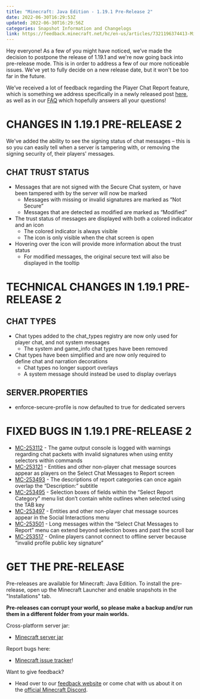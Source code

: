 ```yaml
---
title: "Minecraft: Java Edition - 1.19.1 Pre-Release 2"
date: 2022-06-30T16:29:53Z
updated: 2022-06-30T16:29:56Z
categories: Snapshot Information and Changelogs
link: https://feedback.minecraft.net/hc/en-us/articles/7321196374413-Minecraft-Java-Edition-1-19-1-Pre-Release-2
---
```


Hey everyone! As a few of you might have noticed, we’ve made the decision to postpone the release of 1.19.1 and we're now going back into pre-release mode. This is in order to address a few of our more noticeable issues. We've yet to fully decide on a new release date, but it won't be too far in the future.

We’ve received a lot of feedback regarding the Player Chat Report feature, which is something we address specifically in a newly released post [here](https://www.minecraft.net/article/addressing-player-chat-reporting-tool), as well as in our [FAQ](https://aka.ms/chatreportingfaq) which hopefully answers all your questions!

# CHANGES IN 1.19.1 PRE-RELEASE 2

We've added the ability to see the signing status of chat messages – this is so you can easily tell when a server is tampering with, or removing the signing security of, their players' messages.

## CHAT TRUST STATUS

- Messages that are not signed with the Secure Chat system, or have been tampered with by the server will now be marked
  - Messages with missing or invalid signatures are marked as “Not Secure”
  - Messages that are detected as modified are marked as “Modified”
- The trust status of messages are displayed with both a colored indicator and an icon
  - The colored indicator is always visible
  - The icon is only visible when the chat screen is open
- Hovering over the icon will provide more information about the trust status
  - For modified messages, the original secure text will also be displayed in the tooltip

# TECHNICAL CHANGES IN 1.19.1 PRE-RELEASE 2

## CHAT TYPES

- Chat types added to the chat_types registry are now only used for player chat, and not system messages
  - The system and game_info chat types have been removed
- Chat types have been simplified and are now only required to define chat and narration decorations
  - Chat types no longer support overlays
  - A system message should instead be used to display overlays

## SERVER.PROPERTIES

- enforce-secure-profile is now defaulted to true for dedicated servers

# FIXED BUGS IN 1.19.1 PRE-RELEASE 2

- [MC-253112](https://bugs.mojang.com/browse/MC-253112) - The game output console is logged with warnings regarding chat packets with invalid signatures when using entity selectors within commands
- [MC-253121](https://bugs.mojang.com/browse/MC-253121) - Entities and other non-player chat message sources appear as players on the Select Chat Messages to Report screen
- [MC-253493](https://bugs.mojang.com/browse/MC-253493) - The descriptions of report categories can once again overlap the “Description:” subtitle
- [MC-253495](https://bugs.mojang.com/browse/MC-253495) - Selection boxes of fields within the “Select Report Category” menu list don’t contain white outlines when selected using the TAB key
- [MC-253497](https://bugs.mojang.com/browse/MC-253497) - Entities and other non-player chat message sources appear in the Social Interactions menu
- [MC-253501](https://bugs.mojang.com/browse/MC-253501) - Long messages within the “Select Chat Messages to Report” menu can extend beyond selection boxes and past the scroll bar
- [MC-253517](https://bugs.mojang.com/browse/MC-253517) - Online players cannot connect to offline server because “invalid profile public key signature”

# GET THE PRE-RELEASE

Pre-releases are available for Minecraft: Java Edition. To install the pre-release, open up the Minecraft Launcher and enable snapshots in the "Installations" tab.

**Pre-releases can corrupt your world, so please make a backup and/or run them in a different folder from your main worlds.**

Cross-platform server jar:

- [Minecraft server jar](https://piston-data.mojang.com/v1/objects/17354c4963fb0176ad34595927ce62e55ea3daf4/server.jar)

Report bugs here:

- [Minecraft issue tracker](https://aka.ms/snapshotbugs?ref=blog)!

Want to give feedback?

- Head over to our [feedback website](https://aka.ms/snapshotfeedback) or come chat with us about it on the [official Minecraft Discord](https://discordapp.com/invite/minecraft).
